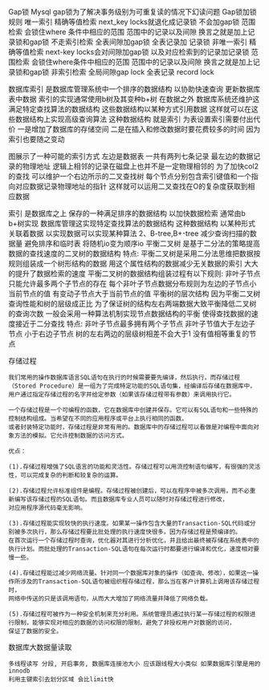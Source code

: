 Gap锁
Mysql gap锁为了解决事务级别为可重复读的情况下幻读问题
Gap锁加锁规则
唯一索引
精确等值检索 next_key locks就退化成记录锁 不会加gap锁
范围检索 会锁住where 条件中相应的范围 范围中的记录以及间隙 换言之就是加上记录锁和gap锁
不走索引检索 全表间隙加gap锁 全表记录加 记录锁
非唯一索引
精确等值检索 next-key locks会对间隙加gap锁 以及对应检索到的记录加记录锁
范围检索 会锁住where条件中相应的范围 范围中的记录以及间隙 换言之就是加上记录锁和gap锁
非索引检索 全局间隙gap lock 全表记录 record lock

数据库索引 是数据库管理系统中一个排序的数据结构 以协助快速查询 更新数据库表中数据 索引的实现通常使用b树及其变种b+树 在数据之外 数据库系统还维护这满足特定查找算法的数据结构 这些数据结构以某种方式引用数据 这样就可以在这些数据结构上实现高级查询算法 这种数据结构 就是索引 
为表设置索引需要付出代价 一是增加了数据库的存储空间 二是在插入和修改数据时要花费较多的时间 因为索引也要随之变动

图展示了一种可能的索引方式 左边是数据表 一共有两列七条记录 最左边的数据记录的物理地址 逻辑上相邻的记录在磁盘上也并不是一定物理相邻的  为了加快col2的查找 可以维护一个右边所示的二叉查找树 每个节点分别包含索引键值和一个指向对应数据记录物理地址的指针 这样就可以运用二叉查找在O的复杂度获取到相应数据



索引 是数据库之上 保存的一种满足排序的数据结构  以加快数据检索 通常由b b+树实现 数据库管理这实现特定查找算法的数据结构 这种数据结构 以某种形式关联着数据 以实现数据可以实现某种算法 
2、B-tree,B+-tree
    减少查询扫描的数据量
    避免排序和临时表
    将随机io变为顺序io
平衡二叉树 是基于二分法的策略提高数据的查找速度的二叉树的数据结构
特点: 平衡二叉树是采用二分法思维把数据按规则组装成一个树形结构的数据 用这个属性结构的数据减少无关数据的索引 大大的提升了数据检索的速度 平衡二叉树的数据结构组装过程有以下规则:
非叶子节点只能允许最多两个子节点的存在 每个非叶子节点数据分布规则为左边的子节点小当前节点的值 有变动子节点大于当前节点的值
平衡树的层次结构 因为平衡二叉树查询性能和树的层级成正比 为了保证树的结构左右两端数据大致平衡降低二叉树 的查询次数 一般会采用一种算法机制实现节点数据结构的平衡 使得查找数据的速度接近于二分查找
特点:
非叶子节点最多拥有两个子节点
非叶子节值大于左边子节点 小于右边子节点
树的左右两边的层级树相差不会大于1
没有值相等重复的节点

存储过程
    
    我们常用的操作数据库语言SQL语句在执行的时候需要要先编译，然后执行，而存储过程（Stored Procedure）是一组为了完成特定功能的SQL语句集，经编译后存储在数据库中，
    用户通过指定存储过程的名字并给定参数（如果该存储过程带有参数）来调用执行它。
    
    一个存储过程是一个可编程的函数，它在数据库中创建并保存。它可以有SQL语句和一些特殊的控制结构组成。当希望在不同的应用程序或平台上执行相同的函数，
    或者封装特定功能时，存储过程是非常有用的。数据库中的存储过程可以看做是对编程中面向对象方法的模拟。它允许控制数据的访问方式。
    
    优点：
    
    (1).存储过程增强了SQL语言的功能和灵活性。存储过程可以用流控制语句编写，有很强的灵活性，可以完成复杂的判断和较复杂的运算。
    
    (2).存储过程允许标准组件是编程。存储过程被创建后，可以在程序中被多次调用，而不必重新编写该存储过程的SQL语句。而且数据库专业人员可以随时对存储过程进行修改，
    对应用程序源代码毫无影响。
    
    (3).存储过程能实现较快的执行速度。如果某一操作包含大量的Transaction-SQL代码或分别被多次执行，那么存储过程要比批处理的执行速度快很多。因为存储过程是预编译的。
    在首次运行一个存储过程时查询，优化器对其进行分析优化，并且给出最终被存储在系统表中的执行计划。而批处理的Transaction-SQL语句在每次运行时都要进行编译和优化，速度相对要慢一些。
    
    (4).存储过程能过减少网络流量。针对同一个数据库对象的操作（如查询、修改），如果这一操作所涉及的Transaction-SQL语句被组织程存储过程，那么当在客户计算机上调用该存储过程时，
    网络中传送的只是该调用语句，从而大大增加了网络流量并降低了网络负载。
    
    (5).存储过程可被作为一种安全机制来充分利用。系统管理员通过执行某一存储过程的权限进行限制，能够实现对相应的数据的访问权限的限制，避免了非授权用户对数据的访问，
    保证了数据的安全。
    
数据库大数据量读取
    
    多线程读写 分段, 开启事务, 数据库连接池大小 应该跟线程大小类似 如果数据库引擎是用的innodb
    利用主键索引去划分区域 会比limit快



















